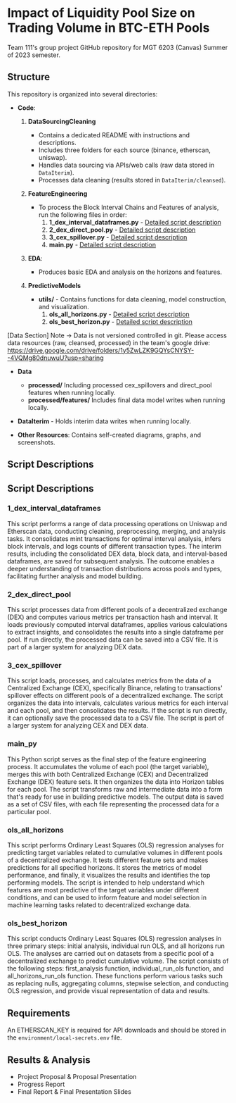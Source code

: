 # Impact of Liquidity Pool Size on Trading Volume in BTC-ETH Pools
Team 111's group project GitHub repository for MGT 6203 (Canvas) Summer of 2023 semester.


## Structure

This repository is organized into several directories:

- **Code**:
	1. **DataSourcingCleaning**
		- Contains a dedicated README with instructions and descriptions.
		- Includes three folders for each source (binance, etherscan, uniswap).
		- Handles data sourcing via APIs/web calls (raw data stored in `DataIterim`).
		- Processes data cleaning (results stored in `DataIterim/cleansed`).
	2. **FeatureEngineering**
		- To process the Block Interval Chains and Features of analysis, run the following files in order:
			1. **1_dex_interval_dataframes.py** - [Detailed script description](#1_dex_interval_dataframes)
			2. **2_dex_direct_pool.py** - [Detailed script description](#2_dex_direct_pool)
			3. **3_cex_spillover.py** - [Detailed script description](#3_cex_spillover)
			4. **main.py** - [Detailed script description](#main_py)
    3. **EDA**:
        - Produces basic EDA and analysis on the horizons and features.

	4. **PredictiveModels**
		- **utils/** - Contains functions for data cleaning, model construction, and visualization.
			1. **ols_all_horizons.py** - [Detailed script description](#ols_all_horizons)
			2. **ols_best_horizon.py** - [Detailed script description](#ols_best_horizon)

[Data Section]
Note -> Data is not versioned controlled in git. Please access data resources (raw, cleansed, processed) in the team's google drive: 
https://drive.google.com/drive/folders/1y5ZwLZK9GQYsCNYSY--4VQMg80dnuwuU?usp=sharing

- **Data**
	- **processed/** Including processed cex_spillovers and direct_pool features when running locally.
	- **processed/features/** Includes final data model writes when running locally.


- **DataIterim** - Holds interim data writes when running locally.

- **Other Resources**: Contains self-created diagrams, graphs, and screenshots.

## Script Descriptions

## Script Descriptions

### 1_dex_interval_dataframes

This script performs a range of data processing operations on Uniswap and Etherscan data, conducting cleaning, preprocessing, merging, and analysis tasks. It consolidates mint transactions for optimal interval analysis, infers block intervals, and logs counts of different transaction types. The interim results, including the consolidated DEX data, block data, and interval-based dataframes, are saved for subsequent analysis. The outcome enables a deeper understanding of transaction distributions across pools and types, facilitating further analysis and model building.

### 2_dex_direct_pool

This script processes data from different pools of a decentralized exchange (DEX) and computes various metrics per transaction hash and interval. It loads previously computed interval dataframes, applies various calculations to extract insights, and consolidates the results into a single dataframe per pool. If run directly, the processed data can be saved into a CSV file. It is part of a larger system for analyzing DEX data.

### 3_cex_spillover

This script loads, processes, and calculates metrics from the data of a Centralized Exchange (CEX), specifically Binance, relating to transactions' spillover effects on different pools of a decentralized exchange. The script organizes the data into intervals, calculates various metrics for each interval and each pool, and then consolidates the results. If the script is run directly, it can optionally save the processed data to a CSV file. The script is part of a larger system for analyzing CEX and DEX data.

### main_py

This Python script serves as the final step of the feature engineering process. It accumulates the volume of each pool (the target variable), merges this with both Centralized Exchange (CEX) and Decentralized Exchange (DEX) feature sets. It then organizes the data into Horizon tables for each pool. The script transforms raw and intermediate data into a form that's ready for use in building predictive models. The output data is saved as a set of CSV files, with each file representing the processed data for a particular pool.

### ols_all_horizons

This script performs Ordinary Least Squares (OLS) regression analyses for predicting target variables related to cumulative volumes in different pools of a decentralized exchange. It tests different feature sets and makes predictions for all specified horizons. It stores the metrics of model performance, and finally, it visualizes the results and identifies the top performing models. The script is intended to help understand which features are most predictive of the target variables under different conditions, and can be used to inform feature and model selection in machine learning tasks related to decentralized exchange data.

### ols_best_horizon

This script conducts Ordinary Least Squares (OLS) regression analyses in three primary steps: initial analysis, individual run OLS, and all horizons run OLS. The analyses are carried out on datasets from a specific pool of a decentralized exchange to predict cumulative volume. The script consists of the following steps: first_analysis function, individual_run_ols function, and all_horizons_run_ols function. These functions perform various tasks such as replacing nulls, aggregating columns, stepwise selection, and conducting OLS regression, and provide visual representation of data and results.


## Requirements
An ETHERSCAN_KEY is required for API downloads and should be stored in the `environment/local-secrets.env` file.

## Results & Analysis
- Project Proposal & Proposal Presentation
- Progress Report
- Final Report & Final Presentation Slides
